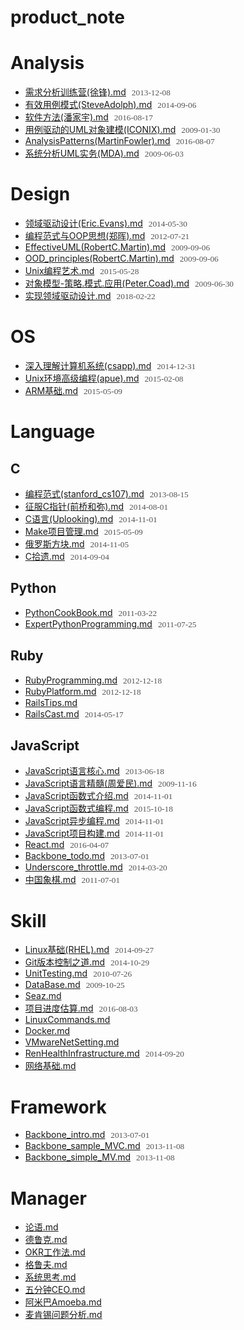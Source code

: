 # product_note


# Analysis
- [需求分析训练营(徐锋).md](http://doc.pigfeet.cn/gen_md?src=https%3A%2F%2Fcode.aliyun.com%2Fzyxstar2013%2Fmd_note%2Fraw%2Fmaster%2Fdocs%2FAnalysis%2F%25E9%259C%2580%25E6%25B1%2582%25E5%2588%2586%25E6%259E%2590%25E8%25AE%25AD%25E7%25BB%2583%25E8%2590%25A5%2528%25E5%25BE%2590%25E9%2594%258B%2529.md) <span>2013-12-08</span>
- [有效用例模式(SteveAdolph).md](http://doc.pigfeet.cn/gen_md?src=https%3A%2F%2Fcode.aliyun.com%2Fzyxstar2013%2Fmd_note%2Fraw%2Fmaster%2Fdocs%2FAnalysis%2F%25E6%259C%2589%25E6%2595%2588%25E7%2594%25A8%25E4%25BE%258B%25E6%25A8%25A1%25E5%25BC%258F%2528SteveAdolph%2529.md) <span>2014-09-06</span>
- [软件方法(潘家宇).md](http://doc.pigfeet.cn/gen_md?src=https%3A%2F%2Fcode.aliyun.com%2Fzyxstar2013%2Fmd_note%2Fraw%2Fmaster%2Fdocs%2FAnalysis%2F%25E8%25BD%25AF%25E4%25BB%25B6%25E6%2596%25B9%25E6%25B3%2595%2528%25E6%25BD%2598%25E5%25AE%25B6%25E5%25AE%2587%2529.md) <span>2016-08-17</span>
- [用例驱动的UML对象建模(ICONIX).md](http://doc.pigfeet.cn/gen_md?src=https%3A%2F%2Fcode.aliyun.com%2Fzyxstar2013%2Fmd_note%2Fraw%2Fmaster%2Fdocs%2FAnalysis%2F%25E7%2594%25A8%25E4%25BE%258B%25E9%25A9%25B1%25E5%258A%25A8%25E7%259A%2584UML%25E5%25AF%25B9%25E8%25B1%25A1%25E5%25BB%25BA%25E6%25A8%25A1%2528ICONIX%2529.md) <span>2009-01-30</span>
- [AnalysisPatterns(MartinFowler).md](http://doc.pigfeet.cn/gen_md?src=https%3A%2F%2Fcode.aliyun.com%2Fzyxstar2013%2Fmd_note%2Fraw%2Fmaster%2Fdocs%2FAnalysis%2FAnalysisPatterns%2528MartinFowler%2529.md) <span>2016-08-07</span>
- [系统分析UML实务(MDA).md](http://doc.pigfeet.cn/gen_md?src=https%3A%2F%2Fcode.aliyun.com%2Fzyxstar2013%2Fmd_note%2Fraw%2Fmaster%2Fdocs%2FAnalysis%2F%25E7%25B3%25BB%25E7%25BB%259F%25E5%2588%2586%25E6%259E%2590UML%25E5%25AE%259E%25E5%258A%25A1%2528MDA%2529.md) <span>2009-06-03</span>

# Design
- [领域驱动设计(Eric.Evans).md](http://doc.pigfeet.cn/gen_md?src=https%3A%2F%2Fcode.aliyun.com%2Fzyxstar2013%2Fmd_note%2Fraw%2Fmaster%2Fdocs%2FDesign%2F%25E9%25A2%2586%25E5%259F%259F%25E9%25A9%25B1%25E5%258A%25A8%25E8%25AE%25BE%25E8%25AE%25A1%2528Eric.Evans%2529.md) <span>2014-05-30</span>
- [编程范式与OOP思想(郑晖).md](http://doc.pigfeet.cn/gen_md?src=https%3A%2F%2Fcode.aliyun.com%2Fzyxstar2013%2Fmd_note%2Fraw%2Fmaster%2Fdocs%2FDesign%2F%25E7%25BC%2596%25E7%25A8%258B%25E8%258C%2583%25E5%25BC%258F%25E4%25B8%258EOOP%25E6%2580%259D%25E6%2583%25B3%2528%25E9%2583%2591%25E6%2599%2596%2529.md) <span>2012-07-21</span>
- [EffectiveUML(RobertC.Martin).md](http://doc.pigfeet.cn/gen_md?src=https%3A%2F%2Fcode.aliyun.com%2Fzyxstar2013%2Fmd_note%2Fraw%2Fmaster%2Fdocs%2FDesign%2FEffectiveUML%2528RobertC.Martin%2529.md) <span>2009-09-06</span>
- [OOD_principles(RobertC.Martin).md](http://doc.pigfeet.cn/gen_md?src=https%3A%2F%2Fcode.aliyun.com%2Fzyxstar2013%2Fmd_note%2Fraw%2Fmaster%2Fdocs%2FDesign%2FOOD_principles%2528RobertC.Martin%2529.md) <span>2009-09-06</span>
- [Unix编程艺术.md](http://doc.pigfeet.cn/gen_md?src=https%3A%2F%2Fcode.aliyun.com%2Fzyxstar2013%2Fmd_note%2Fraw%2Fmaster%2Fdocs%2FDesign%2FUnix%25E7%25BC%2596%25E7%25A8%258B%25E8%2589%25BA%25E6%259C%25AF.md) <span>2015-05-28</span>
- [对象模型-策略.模式.应用(Peter.Coad).md](http://doc.pigfeet.cn/gen_md?src=https%3A%2F%2Fcode.aliyun.com%2Fzyxstar2013%2Fmd_note%2Fraw%2Fmaster%2Fdocs%2FDesign%2F%25E5%25AF%25B9%25E8%25B1%25A1%25E6%25A8%25A1%25E5%259E%258B-%25E7%25AD%2596%25E7%2595%25A5.%25E6%25A8%25A1%25E5%25BC%258F.%25E5%25BA%2594%25E7%2594%25A8%2528Peter.Coad%2529.md) <span>2009-06-30</span>
- [实现领域驱动设计.md](http://doc.pigfeet.cn/gen_md?src=https%3A%2F%2Fcode.aliyun.com%2Fzyxstar2013%2Fmd_note%2Fraw%2Fmaster%2Fdocs%2FDesign%2F%25E5%25AE%259E%25E7%258E%25B0%25E9%25A2%2586%25E5%259F%259F%25E9%25A9%25B1%25E5%258A%25A8%25E8%25AE%25BE%25E8%25AE%25A1.md) <span>2018-02-22</span>

# OS
- [深入理解计算机系统(csapp).md](http://doc.pigfeet.cn/gen_md?src=https%3A%2F%2Fcode.aliyun.com%2Fzyxstar2013%2Fmd_note%2Fraw%2Fmaster%2Fdocs%2FOS%2F%25E6%25B7%25B1%25E5%2585%25A5%25E7%2590%2586%25E8%25A7%25A3%25E8%25AE%25A1%25E7%25AE%2597%25E6%259C%25BA%25E7%25B3%25BB%25E7%25BB%259F%2528csapp%2529.md) <span>2014-12-31</span>
- [Unix环境高级编程(apue).md](http://doc.pigfeet.cn/gen_md?src=https%3A%2F%2Fcode.aliyun.com%2Fzyxstar2013%2Fmd_note%2Fraw%2Fmaster%2Fdocs%2FOS%2FUnix%25E7%258E%25AF%25E5%25A2%2583%25E9%25AB%2598%25E7%25BA%25A7%25E7%25BC%2596%25E7%25A8%258B%2528apue%2529.md) <span>2015-02-08</span>
- [ARM基础.md](http://doc.pigfeet.cn/gen_md?src=https%3A%2F%2Fcode.aliyun.com%2Fzyxstar2013%2Fmd_note%2Fraw%2Fmaster%2Fdocs%2FOS%2FARM%25E5%259F%25BA%25E7%25A1%2580.md) <span>2015-05-09</span>

# Language

## C
- [编程范式(stanford_cs107).md](http://doc.pigfeet.cn/gen_md?src=https%3A%2F%2Fcode.aliyun.com%2Fzyxstar2013%2Fmd_note%2Fraw%2Fmaster%2Fdocs%2FLanguage%2FC%2F%25E7%25BC%2596%25E7%25A8%258B%25E8%258C%2583%25E5%25BC%258F%2528stanford_cs107%2529.md) <span>2013-08-15</span>
- [征服C指针(前桥和弥).md](http://doc.pigfeet.cn/gen_md?src=https%3A%2F%2Fcode.aliyun.com%2Fzyxstar2013%2Fmd_note%2Fraw%2Fmaster%2Fdocs%2FLanguage%2FC%2F%25E5%25BE%2581%25E6%259C%258DC%25E6%258C%2587%25E9%2592%2588%2528%25E5%2589%258D%25E6%25A1%25A5%25E5%2592%258C%25E5%25BC%25A5%2529.md) <span>2014-08-01</span>
- [C语言(Uplooking).md](http://doc.pigfeet.cn/gen_md?src=https%3A%2F%2Fcode.aliyun.com%2Fzyxstar2013%2Fmd_note%2Fraw%2Fmaster%2Fdocs%2FLanguage%2FC%2FC%25E8%25AF%25AD%25E8%25A8%2580%2528Uplooking%2529.md) <span>2014-11-01</span>
- [Make项目管理.md](http://doc.pigfeet.cn/gen_md?src=https%3A%2F%2Fcode.aliyun.com%2Fzyxstar2013%2Fmd_note%2Fraw%2Fmaster%2Fdocs%2FLanguage%2FC%2FMake%25E9%25A1%25B9%25E7%259B%25AE%25E7%25AE%25A1%25E7%2590%2586.md) <span>2015-05-09</span>
- [俄罗斯方块.md](http://doc.pigfeet.cn/gen_md?src=https%3A%2F%2Fcode.aliyun.com%2Fzyxstar2013%2Fmd_note%2Fraw%2Fmaster%2Fdocs%2FLanguage%2FC%2F%25E4%25BF%2584%25E7%25BD%2597%25E6%2596%25AF%25E6%2596%25B9%25E5%259D%2597.md) <span>2014-11-05</span>
- [C拾遗.md](http://doc.pigfeet.cn/gen_md?src=https%3A%2F%2Fcode.aliyun.com%2Fzyxstar2013%2Fmd_note%2Fraw%2Fmaster%2Fdocs%2FLanguage%2FC%2FC%25E6%258B%25BE%25E9%2581%2597.md) <span>2014-09-04</span>

## Python
- [PythonCookBook.md](http://doc.pigfeet.cn/gen_md?src=https%3A%2F%2Fcode.aliyun.com%2Fzyxstar2013%2Fmd_note%2Fraw%2Fmaster%2Fdocs%2FLanguage%2FPython%2FPythonCookBook.md) <span>2011-03-22</span>
- [ExpertPythonProgramming.md](http://doc.pigfeet.cn/gen_md?src=https%3A%2F%2Fcode.aliyun.com%2Fzyxstar2013%2Fmd_note%2Fraw%2Fmaster%2Fdocs%2FLanguage%2FPython%2FExpertPythonProgramming.md) <span>2011-07-25</span>

## Ruby
- [RubyProgramming.md](http://doc.pigfeet.cn/gen_md?src=https%3A%2F%2Fcode.aliyun.com%2Fzyxstar2013%2Fmd_note%2Fraw%2Fmaster%2Fdocs%2FLanguage%2FRuby%2FRubyProgramming.md) <span>2012-12-18</span>
- [RubyPlatform.md](http://doc.pigfeet.cn/gen_md?src=https%3A%2F%2Fcode.aliyun.com%2Fzyxstar2013%2Fmd_note%2Fraw%2Fmaster%2Fdocs%2FLanguage%2FRuby%2FRubyPlatform.md) <span>2012-12-18</span>
- [RailsTips.md](http://doc.pigfeet.cn/gen_md?src=https%3A%2F%2Fcode.aliyun.com%2Fzyxstar2013%2Fmd_note%2Fraw%2Fmaster%2Fdocs%2FLanguage%2FRuby%2FRailsTips.md) <span></span>
- [RailsCast.md](http://doc.pigfeet.cn/gen_md?src=https%3A%2F%2Fcode.aliyun.com%2Fzyxstar2013%2Fmd_note%2Fraw%2Fmaster%2Fdocs%2FLanguage%2FRuby%2FRailsCast.md) <span>2014-05-17</span>

## JavaScript
- [JavaScript语言核心.md](http://doc.pigfeet.cn/gen_md?src=https%3A%2F%2Fcode.aliyun.com%2Fzyxstar2013%2Fmd_note%2Fraw%2Fmaster%2Fdocs%2FLanguage%2FJavaScript%2FJavaScript%25E8%25AF%25AD%25E8%25A8%2580%25E6%25A0%25B8%25E5%25BF%2583.md) <span>2013-06-18</span>
- [JavaScript语言精髓(周爱民).md](http://doc.pigfeet.cn/gen_md?src=https%3A%2F%2Fcode.aliyun.com%2Fzyxstar2013%2Fmd_note%2Fraw%2Fmaster%2Fdocs%2FLanguage%2FJavaScript%2FJavaScript%25E8%25AF%25AD%25E8%25A8%2580%25E7%25B2%25BE%25E9%25AB%2593%2528%25E5%2591%25A8%25E7%2588%25B1%25E6%25B0%2591%2529.md) <span>2009-11-16</span>
- [JavaScript函数式介绍.md](http://doc.pigfeet.cn/gen_md?src=https%3A%2F%2Fcode.aliyun.com%2Fzyxstar2013%2Fmd_note%2Fraw%2Fmaster%2Fdocs%2FLanguage%2FJavaScript%2FJavaScript%25E5%2587%25BD%25E6%2595%25B0%25E5%25BC%258F%25E4%25BB%258B%25E7%25BB%258D.md) <span>2014-11-01</span>
- [JavaScript函数式编程.md](http://doc.pigfeet.cn/gen_md?src=https%3A%2F%2Fcode.aliyun.com%2Fzyxstar2013%2Fmd_note%2Fraw%2Fmaster%2Fdocs%2FLanguage%2FJavaScript%2FJavaScript%25E5%2587%25BD%25E6%2595%25B0%25E5%25BC%258F%25E7%25BC%2596%25E7%25A8%258B.md) <span>2015-10-18</span>
- [JavaScript异步编程.md](http://doc.pigfeet.cn/gen_md?src=https%3A%2F%2Fcode.aliyun.com%2Fzyxstar2013%2Fmd_note%2Fraw%2Fmaster%2Fdocs%2FLanguage%2FJavaScript%2FJavaScript%25E5%25BC%2582%25E6%25AD%25A5%25E7%25BC%2596%25E7%25A8%258B.md) <span>2014-11-01</span>
- [JavaScript项目构建.md](http://doc.pigfeet.cn/gen_md?src=https%3A%2F%2Fcode.aliyun.com%2Fzyxstar2013%2Fmd_note%2Fraw%2Fmaster%2Fdocs%2FLanguage%2FJavaScript%2FJavaScript%25E9%25A1%25B9%25E7%259B%25AE%25E6%259E%2584%25E5%25BB%25BA.md) <span>2014-11-01</span>
- [React.md](http://doc.pigfeet.cn/gen_md?src=https%3A%2F%2Fcode.aliyun.com%2Fzyxstar2013%2Fmd_note%2Fraw%2Fmaster%2Fdocs%2FLanguage%2FJavaScript%2FReact.md) <span>2016-04-07</span>
- [Backbone_todo.md](http://doc.pigfeet.cn/gen_md?src=https%3A%2F%2Fcode.aliyun.com%2Fzyxstar2013%2Fmd_note%2Fraw%2Fmaster%2Fdocs%2FLanguage%2FJavaScript%2FBackbone_todo.md) <span>2013-07-01</span>
- [Underscore_throttle.md](http://doc.pigfeet.cn/gen_md?src=https%3A%2F%2Fcode.aliyun.com%2Fzyxstar2013%2Fmd_note%2Fraw%2Fmaster%2Fdocs%2FLanguage%2FJavaScript%2FUnderscore_throttle.md) <span>2014-03-20</span>
- [中国象棋.md](http://doc.pigfeet.cn/gen_md?src=https%3A%2F%2Fcode.aliyun.com%2Fzyxstar2013%2Fmd_note%2Fraw%2Fmaster%2Fdocs%2FLanguage%2FJavaScript%2F%25E4%25B8%25AD%25E5%259B%25BD%25E8%25B1%25A1%25E6%25A3%258B.md) <span>2011-07-01</span>

# Skill
- [Linux基础(RHEL).md](http://doc.pigfeet.cn/gen_md?src=https%3A%2F%2Fcode.aliyun.com%2Fzyxstar2013%2Fmd_note%2Fraw%2Fmaster%2Fdocs%2FSkill%2FLinux%25E5%259F%25BA%25E7%25A1%2580%2528RHEL%2529.md) <span>2014-09-27</span>
- [Git版本控制之道.md](http://doc.pigfeet.cn/gen_md?src=https%3A%2F%2Fcode.aliyun.com%2Fzyxstar2013%2Fmd_note%2Fraw%2Fmaster%2Fdocs%2FSkill%2FGit%25E7%2589%2588%25E6%259C%25AC%25E6%258E%25A7%25E5%2588%25B6%25E4%25B9%258B%25E9%2581%2593.md) <span>2014-10-29</span>
- [UnitTesting.md](http://doc.pigfeet.cn/gen_md?src=https%3A%2F%2Fcode.aliyun.com%2Fzyxstar2013%2Fmd_note%2Fraw%2Fmaster%2Fdocs%2FSkill%2FUnitTesting.md) <span>2010-07-26</span>
- [DataBase.md](http://doc.pigfeet.cn/gen_md?src=https%3A%2F%2Fcode.aliyun.com%2Fzyxstar2013%2Fmd_note%2Fraw%2Fmaster%2Fdocs%2FSkill%2FDataBase.md) <span>2009-10-25</span>
- [Seaz.md](http://doc.pigfeet.cn/gen_md?src=https%3A%2F%2Fcode.aliyun.com%2Fzyxstar2013%2Fmd_note%2Fraw%2Fmaster%2Fdocs%2FSkill%2FSeaz.md) <span></span>
- [项目进度估算.md](http://doc.pigfeet.cn/gen_md?src=https%3A%2F%2Fcode.aliyun.com%2Fzyxstar2013%2Fmd_note%2Fraw%2Fmaster%2Fdocs%2FSkill%2F%25E9%25A1%25B9%25E7%259B%25AE%25E8%25BF%259B%25E5%25BA%25A6%25E4%25BC%25B0%25E7%25AE%2597.md) <span>2016-08-03</span>
- [LinuxCommands.md](http://doc.pigfeet.cn/gen_md?src=https%3A%2F%2Fcode.aliyun.com%2Fzyxstar2013%2Fmd_note%2Fraw%2Fmaster%2Fdocs%2FSkill%2FLinuxCommands.md) <span></span>
- [Docker.md](http://doc.pigfeet.cn/gen_md?src=https%3A%2F%2Fcode.aliyun.com%2Fzyxstar2013%2Fmd_note%2Fraw%2Fmaster%2Fdocs%2FSkill%2FDocker.md) <span></span>
- [VMwareNetSetting.md](http://doc.pigfeet.cn/gen_md?src=https%3A%2F%2Fcode.aliyun.com%2Fzyxstar2013%2Fmd_note%2Fraw%2Fmaster%2Fdocs%2FSkill%2FVMwareNetSetting.md) <span></span>
- [RenHealthInfrastructure.md](http://doc.pigfeet.cn/gen_md?src=https%3A%2F%2Fcode.aliyun.com%2Fzyxstar2013%2Fmd_note%2Fraw%2Fmaster%2Fdocs%2FSkill%2FRenHealthInfrastructure.md) <span>2014-09-20</span>
- [网络基础.md](http://doc.pigfeet.cn/gen_md?src=https%3A%2F%2Fcode.aliyun.com%2Fzyxstar2013%2Fmd_note%2Fraw%2Fmaster%2Fdocs%2FSkill%2F%25E7%25BD%2591%25E7%25BB%259C%25E5%259F%25BA%25E7%25A1%2580.md) <span></span>

# Framework
- [Backbone_intro.md](http://doc.pigfeet.cn/gen_md?src=https%3A%2F%2Fcode.aliyun.com%2Fzyxstar2013%2Fmd_note%2Fraw%2Fmaster%2Fdocs%2FFramework%2FBackbone_intro.md) <span>2013-07-01</span>
- [Backbone_sample_MVC.md](http://doc.pigfeet.cn/gen_md?src=https%3A%2F%2Fcode.aliyun.com%2Fzyxstar2013%2Fmd_note%2Fraw%2Fmaster%2Fdocs%2FFramework%2FBackbone_sample_MVC.md) <span>2013-11-08</span>
- [Backbone_simple_MV.md](http://doc.pigfeet.cn/gen_md?src=https%3A%2F%2Fcode.aliyun.com%2Fzyxstar2013%2Fmd_note%2Fraw%2Fmaster%2Fdocs%2FFramework%2FBackbone_simple_MV.md) <span>2013-11-08</span>

# Manager
- [论语.md](http://doc.pigfeet.cn/gen_md?src=https%3A%2F%2Fcode.aliyun.com%2Fzyxstar2013%2Fmd_note%2Fraw%2Fmaster%2Fdocs%2FManager%2F%25E8%25AE%25BA%25E8%25AF%25AD.md) <span></span>
- [德鲁克.md](http://doc.pigfeet.cn/gen_md?src=https%3A%2F%2Fcode.aliyun.com%2Fzyxstar2013%2Fmd_note%2Fraw%2Fmaster%2Fdocs%2FManager%2F%25E5%25BE%25B7%25E9%25B2%2581%25E5%2585%258B.md) <span></span>
- [OKR工作法.md](http://doc.pigfeet.cn/gen_md?src=https%3A%2F%2Fcode.aliyun.com%2Fzyxstar2013%2Fmd_note%2Fraw%2Fmaster%2Fdocs%2FManager%2FOKR%25E5%25B7%25A5%25E4%25BD%259C%25E6%25B3%2595.md) <span></span>
- [格鲁夫.md](http://doc.pigfeet.cn/gen_md?src=https%3A%2F%2Fcode.aliyun.com%2Fzyxstar2013%2Fmd_note%2Fraw%2Fmaster%2Fdocs%2FManager%2F%25E6%25A0%25BC%25E9%25B2%2581%25E5%25A4%25AB.md) <span></span>
- [系统思考.md](http://doc.pigfeet.cn/gen_md?src=https%3A%2F%2Fcode.aliyun.com%2Fzyxstar2013%2Fmd_note%2Fraw%2Fmaster%2Fdocs%2FManager%2F%25E7%25B3%25BB%25E7%25BB%259F%25E6%2580%259D%25E8%2580%2583.md) <span></span>
- [五分钟CEO.md](http://doc.pigfeet.cn/gen_md?src=https%3A%2F%2Fcode.aliyun.com%2Fzyxstar2013%2Fmd_note%2Fraw%2Fmaster%2Fdocs%2FManager%2F%25E4%25BA%2594%25E5%2588%2586%25E9%2592%259FCEO.md) <span></span>
- [阿米巴Amoeba.md](http://doc.pigfeet.cn/gen_md?src=https%3A%2F%2Fcode.aliyun.com%2Fzyxstar2013%2Fmd_note%2Fraw%2Fmaster%2Fdocs%2FManager%2F%25E9%2598%25BF%25E7%25B1%25B3%25E5%25B7%25B4Amoeba.md) <span></span>
- [麦肯锡问题分析.md](http://doc.pigfeet.cn/gen_md?src=https%3A%2F%2Fcode.aliyun.com%2Fzyxstar2013%2Fmd_note%2Fraw%2Fmaster%2Fdocs%2FManager%2F%25E9%25BA%25A6%25E8%2582%25AF%25E9%2594%25A1%25E9%2597%25AE%25E9%25A2%2598%25E5%2588%2586%25E6%259E%2590.md) <span></span>

<style type="text/css">li span{font-size:0.95em;color:#555;font-family:'sans-serif';padding-left:5px;}</style>
